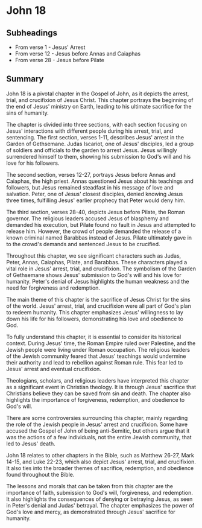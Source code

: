 # John 18

## Subheadings

* From verse 1 - Jesus' Arrest
* From verse 12 - Jesus before Annas and Caiaphas
* From verse 28 - Jesus before Pilate

## Summary

John 18 is a pivotal chapter in the Gospel of John, as it depicts the arrest, trial, and crucifixion of Jesus Christ. This chapter portrays the beginning of the end of Jesus' ministry on Earth, leading to his ultimate sacrifice for the sins of humanity.

The chapter is divided into three sections, with each section focusing on Jesus' interactions with different people during his arrest, trial, and sentencing. The first section, verses 1-11, describes Jesus' arrest in the Garden of Gethsemane. Judas Iscariot, one of Jesus' disciples, led a group of soldiers and officials to the garden to arrest Jesus. Jesus willingly surrendered himself to them, showing his submission to God's will and his love for his followers.

The second section, verses 12-27, portrays Jesus before Annas and Caiaphas, the high priest. Annas questioned Jesus about his teachings and followers, but Jesus remained steadfast in his message of love and salvation. Peter, one of Jesus' closest disciples, denied knowing Jesus three times, fulfilling Jesus' earlier prophecy that Peter would deny him.

The third section, verses 28-40, depicts Jesus before Pilate, the Roman governor. The religious leaders accused Jesus of blasphemy and demanded his execution, but Pilate found no fault in Jesus and attempted to release him. However, the crowd of people demanded the release of a known criminal named Barabbas instead of Jesus. Pilate ultimately gave in to the crowd's demands and sentenced Jesus to be crucified.

Throughout this chapter, we see significant characters such as Judas, Peter, Annas, Caiaphas, Pilate, and Barabbas. These characters played a vital role in Jesus' arrest, trial, and crucifixion. The symbolism of the Garden of Gethsemane shows Jesus' submission to God's will and his love for humanity. Peter's denial of Jesus highlights the human weakness and the need for forgiveness and redemption.

The main theme of this chapter is the sacrifice of Jesus Christ for the sins of the world. Jesus' arrest, trial, and crucifixion were all part of God's plan to redeem humanity. This chapter emphasizes Jesus' willingness to lay down his life for his followers, demonstrating his love and obedience to God.

To fully understand this chapter, it is essential to consider its historical context. During Jesus' time, the Roman Empire ruled over Palestine, and the Jewish people were living under Roman occupation. The religious leaders of the Jewish community feared that Jesus' teachings would undermine their authority and lead to rebellion against Roman rule. This fear led to Jesus' arrest and eventual crucifixion.

Theologians, scholars, and religious leaders have interpreted this chapter as a significant event in Christian theology. It is through Jesus' sacrifice that Christians believe they can be saved from sin and death. The chapter also highlights the importance of forgiveness, redemption, and obedience to God's will.

There are some controversies surrounding this chapter, mainly regarding the role of the Jewish people in Jesus' arrest and crucifixion. Some have accused the Gospel of John of being anti-Semitic, but others argue that it was the actions of a few individuals, not the entire Jewish community, that led to Jesus' death.

John 18 relates to other chapters in the Bible, such as Matthew 26-27, Mark 14-15, and Luke 22-23, which also depict Jesus' arrest, trial, and crucifixion. It also ties into the broader themes of sacrifice, redemption, and obedience found throughout the Bible.

The lessons and morals that can be taken from this chapter are the importance of faith, submission to God's will, forgiveness, and redemption. It also highlights the consequences of denying or betraying Jesus, as seen in Peter's denial and Judas' betrayal. The chapter emphasizes the power of God's love and mercy, as demonstrated through Jesus' sacrifice for humanity.